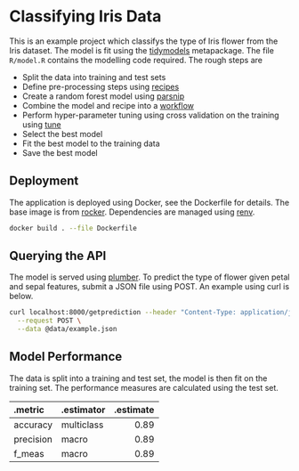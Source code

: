 
<!-- README.md is generated from README.Rmd. Please edit that file -->

# Classifying Iris Data

This is an example project which classifys the type of Iris flower from
the Iris dataset. The model is fit using the
[tidymodels](https://github.com/tidymodels/tidymodels) metapackage. The
file `R/model.R` contains the modelling code required. The rough steps
are

  - Split the data into training and test sets
  - Define pre-processing steps using
    [recipes](https://tidymodels.github.io/recipes/)
  - Create a random forest model using
    [parsnip](https://tidymodels.github.io/parsnip/)
  - Combine the model and recipe into a
    [workflow](https://tidymodels.github.io/workflows/)
  - Perform hyper-parameter tuning using cross validation on the
    training using [tune](https://tidymodels.github.io/tune/)
  - Select the best model
  - Fit the best model to the training data
  - Save the best model

## Deployment

The application is deployed using Docker, see the Dockerfile for
details. The base image is from
[rocker](https://hub.docker.com/u/rocker). Dependencies are managed
using [renv](https://rstudio.github.io/renv/).

``` bash
docker build . --file Dockerfile
```

## Querying the API

The model is served using [plumber](https://www.rplumber.io/). To
predict the type of flower given petal and sepal features, submit a JSON
file using POST. An example using curl is
below.

``` bash
curl localhost:8000/getprediction --header "Content-Type: application/json" \
  --request POST \
  --data @data/example.json
```

## Model Performance

The data is split into a training and test set, the model is then fit on
the training set. The performance measures are calculated using the test
set.

| .metric   | .estimator | .estimate |
| :-------- | :--------- | --------: |
| accuracy  | multiclass |      0.89 |
| precision | macro      |      0.89 |
| f\_meas   | macro      |      0.89 |

